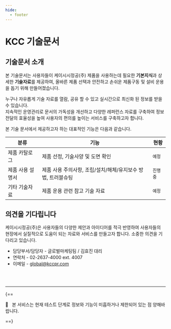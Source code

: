 ```yaml
---
hide:
  - footer
---
```


# KCC 기술문서

## 기술문서 소개
본 기술문서는 사용자들이 케이시시정공(주) 제품을 사용하는데 필요한 **기본지식**과 상세한 **기술자료**를 제공하여, 올바른 제품 선택과 안전하고 손쉬운 제품구동 및 설비 운용을 돕기 위해 만들어졌습니다.

누구나 자유롭게 기술 자료를 열람, 공유 할 수 있고 실시간으로 최신화 된 정보를 받을 수 있습니다. 
<br>지속적인 운영관리로 문서의 가독성을 개선하고 다양한 레퍼런스 자료를 구축하여 정보전달의 효율성을 높여 사용자의 편의를 높이는 서비스를 구축하고자 합니다.

본 기술 문서에서 제공하고자 하는 대표적인 기능은 다음과 같습니다.

| 분류             | 기능                                                         | 현황     |
| ---------------- | ------------------------------------------------------------ | -------- |
| 제품 카탈로그    | 제품 선정, 기술사양 및 도면 확인                             | `예정`   |
| 제품 사용 설명서 | 제품 사용 주의사항, 조립/설치/해체/유지보수 방법, 트러블슈팅 | `진행중` |
| 기타 기술자료    | 제품 운용 관련 참고 기술 자료                                | `예정`   |


## 의견을 기다립니다
케이시시정공(주)은 사용자들의 다양한 제안과 아이디어를 적극 반영하여 사용자들의 현장에서 실질적으로 도움이 되는 자료와 서비스를 만들고자 합니다. 소중한 의견을 기다리고 있습니다.

* 담당부서/담당자 - 글로벌마케팅팀 / 김효진 대리
* 연락처 - 02-2637-4000 ext. 4007
* 이메일 - global@kccpr.com

<br><br>

---

{==

:construction: &nbsp;
본 서비스는 현재 테스트 단계로 정보와 기능이 미흡하거나 제한되어 있는 점 양해바랍니다.

==}